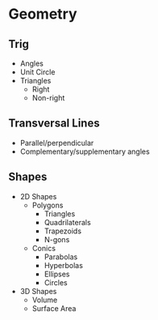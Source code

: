 # Geometry

## Trig
- Angles
- Unit Circle
- Triangles
    - Right
    - Non-right

## Transversal Lines
- Parallel/perpendicular
- Complementary/supplementary angles

## Shapes
- 2D Shapes
    - Polygons
        - Triangles
        - Quadrilaterals
        - Trapezoids
        - N-gons
    - Conics
        - Parabolas
        - Hyperbolas
        - Ellipses
        - Circles
- 3D Shapes
    - Volume
    - Surface Area